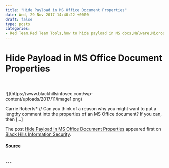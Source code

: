 ```yaml
---
title: "Hide Payload in MS Office Document Properties"
date: Wed, 29 Nov 2017 14:40:22 +0000
draft: false
type: posts
categories: 
- Red Team,Red Team Tools,how to hide payload in MS docs,Malware,Microsoft,MS Word,pen-testing,penetration testing,pentest,Pentesting,Pentesting tips and tricks,PowerShell,PowerShell Scripts,Word
---
```

# Hide Payload in MS Office Document Properties

<br/>

<br/>
![](https://www.blackhillsinfosec.com/wp-content/uploads/2017/11/image1.png)

Carrie Roberts\* // Can you think of a reason why you might want to put a lengthy comment into the properties of an MS Office document? If you can, then \[…\]

The post [Hide Payload in MS Office Document Properties](https://www.blackhillsinfosec.com/hide-payload-ms-office-document-properties/) appeared first on [Black Hills Information Security](https://www.blackhillsinfosec.com).

#### [Source](https://www.blackhillsinfosec.com/hide-payload-ms-office-document-properties/)

<br/>
---
